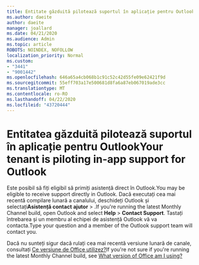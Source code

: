 ```yaml
---
title: Entitate găzduită pilotează suportul în aplicație pentru Outlook
ms.author: daeite
author: daeite
manager: joallard
ms.date: 04/21/2020
ms.audience: Admin
ms.topic: article
ROBOTS: NOINDEX, NOFOLLOW
localization_priority: Normal
ms.custom:
- "3441"
- "9001442"
ms.openlocfilehash: 646a65a4cb068b1c91c52c42d55fe09e62421f9d
ms.sourcegitcommit: 55eff703a17e500681d8fa6a87eb067019ade3cc
ms.translationtype: MT
ms.contentlocale: ro-RO
ms.lasthandoff: 04/22/2020
ms.locfileid: "43720444"
---
```

# <a name="your-tenant-is-piloting-in-app-support-for-outlook"></a><span data-ttu-id="46fc2-102">Entitatea găzduită pilotează suportul în aplicație pentru Outlook</span><span class="sxs-lookup"><span data-stu-id="46fc2-102">Your tenant is piloting in-app support for Outlook</span></span>

<span data-ttu-id="46fc2-103">Este posibil să fiți eligibil să primiți asistență direct în Outlook.</span><span class="sxs-lookup"><span data-stu-id="46fc2-103">You may be eligible to receive support directly in Outlook.</span></span> <span data-ttu-id="46fc2-104">Dacă executați cea mai recentă compilare lunară a canalului, deschideți Outlook și selectați**Asistență contact** **ajutor** > .</span><span class="sxs-lookup"><span data-stu-id="46fc2-104">If you're running the latest Monthly Channel build, open Outlook and select **Help** > **Contact Support**.</span></span> <span data-ttu-id="46fc2-105">Tastați întrebarea și un membru al echipei de asistență Outlook vă va contacta.</span><span class="sxs-lookup"><span data-stu-id="46fc2-105">Type your question and a member of the Outlook support team will contact you.</span></span>

<span data-ttu-id="46fc2-106">Dacă nu sunteți sigur dacă rulați cea mai recentă versiune lunară de canale, consultați [Ce versiune de Office utilizez?](https://support.office.com/article/932788B8-A3CE-44BF-BB09-E334518B8B19)</span><span class="sxs-lookup"><span data-stu-id="46fc2-106">If you're not sure if you're running the latest Monthly Channel build, see [What version of Office am I using?](https://support.office.com/article/932788B8-A3CE-44BF-BB09-E334518B8B19)</span></span>